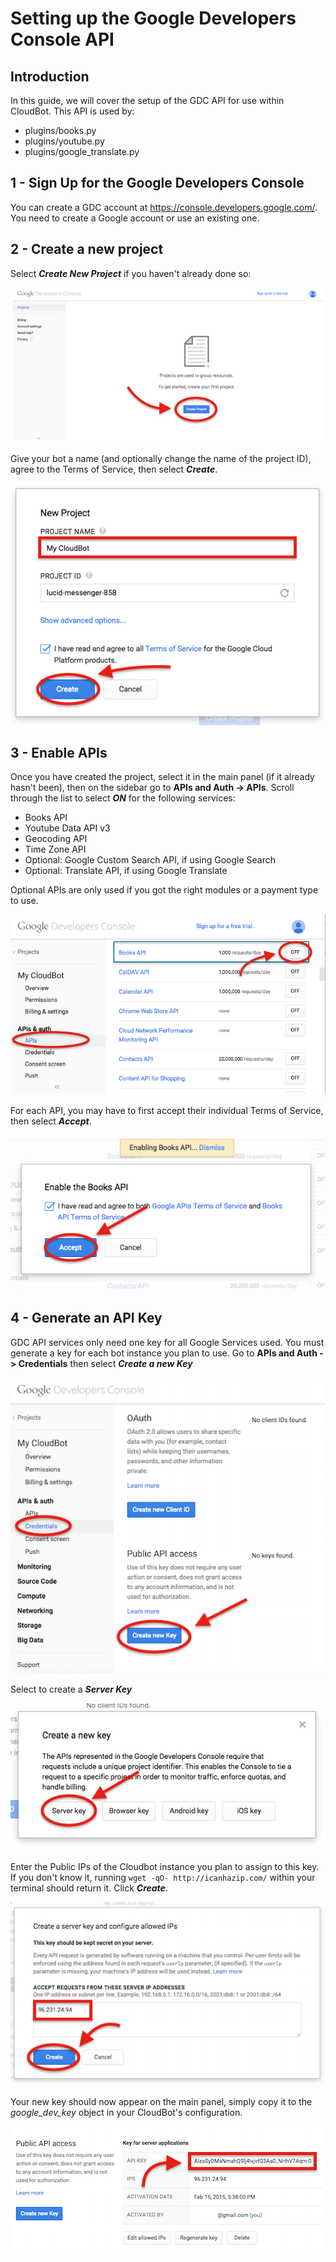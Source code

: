 # Setting up the Google Developers Console API

## Introduction
In this guide, we will cover the setup of the GDC API for use within CloudBot. This API is used by:
 - plugins/books.py
 - plugins/youtube.py
 - plugins/google_translate.py

## 1 - Sign Up for the Google Developers Console
You can create a GDC account at https://console.developers.google.com/. You need to create a Google account or use an existing one.

## 2 - Create a new project
Select ***Create New Project*** if you haven't already done so:

![GDC Create a New Project](img/gdev_1.png?raw=true "Create a New Project")

Give your bot a name (and optionally change the name of the project ID), agree to the Terms of Service, then select ***Create***.

![GDC Name Your Bot](img/gdev_2.png?raw=true "Name Your Bot")

## 3 - Enable APIs

Once you have created the project, select it in the main panel (if it already hasn't been), then on the sidebar go to **APIs and Auth -> APIs**. Scroll through the list to select ***ON*** for the following services:

 - Books API
 - Youtube Data API v3
 - Geocoding API
 - Time Zone API
 - Optional: Google Custom Search API, if using Google Search
 - Optional: Translate API, if using Google Translate

Optional APIs are only used if you got the right modules or a payment type to use.

 ![GDC Select the APIs](img/gdev_3.png?raw=true "Select the APIs")
 
 For each API, you may have to first accept their individual Terms of Service, then select ***Accept***.
 
![GDC Agree to the ToS](img/gdev_4.png?raw=true "Agree to the ToS")
 
## 4 - Generate an API Key
GDC API services only need one key for all Google Services used. You must generate a key for each bot instance you plan to use. Go to **APIs and Auth -> Credentials** then select ***Create a new Key***
 
![GDC Create a Key](img/gdev_5.png?raw=true "Create a Key")
 
Select to create a ***Server Key***
 
![GDC Server Key](img/gdev_6.png?raw=true "Server Key")
 
Enter the Public IPs of the Cloudbot instance you plan to assign to this key. If you don't know it, running `wget -qO- http://icanhazip.com/` within your terminal should return it. Click ***Create***.
 
![GDC Enter IPs](img/gdev_7.png?raw=true "Enter IPs")
 
Your new key should now appear on the main panel, simply copy it to the *google_dev_key* object in your CloudBot's configuration.

![GDC Copy the key](img/gdev_8.png?raw=true "Copy the key")

